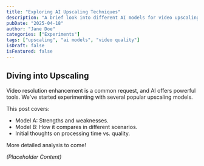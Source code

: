 ```yaml
---
title: "Exploring AI Upscaling Techniques"
description: "A brief look into different AI models for video upscaling and our initial findings."
pubDate: "2025-04-18"
author: "Jane Doe"
categories: ["Experiments"]
tags: ["upscaling", "ai models", "video quality"]
isDraft: false
isFeatured: false
---
```


## Diving into Upscaling

Video resolution enhancement is a common request, and AI offers powerful tools. We've started experimenting with several popular upscaling models.

This post covers:

*   Model A: Strengths and weaknesses.
*   Model B: How it compares in different scenarios.
*   Initial thoughts on processing time vs. quality.

More detailed analysis to come!

*(Placeholder Content)*
